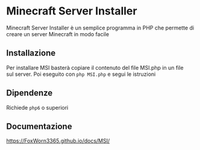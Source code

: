 # Minecraft Server Installer
Minecraft Server Installer è un semplice programma in PHP che permette di creare un server Minecraft in modo facile

## Installazione
Per installare MSI basterà copiare il contenuto del file MSI.php in un file<br>
sul server. Poi eseguito con `php MSI.php` e segui le istruzioni

## Dipendenze
Richiede `php6` o superiori

## Documentazione 
https://FoxWorn3365.github.io/docs/MSI/
